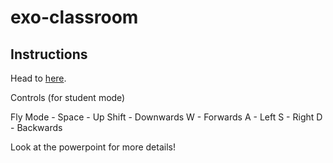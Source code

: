 # exo-classroom
## Instructions
Head to [here](https://nasa-space-web-yqjm.vercel.app/).

Controls (for student mode)

Fly Mode -
Space - Up
Shift - Downwards
W - Forwards
A - Left
S - Right
D - Backwards

Look at the powerpoint for more details!